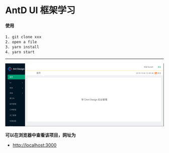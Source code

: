 # AntD UI 框架学习

####  使用
```
1. git clone xxx
2. open a file
3. yarn install
4. yarn start 
```
* * *

![showPic](./public/show.png)


**可以在浏览器中查看该项目，网址为**

- [http://localhost:3000](http://localhost:3000)